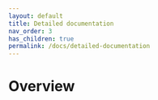 ```yaml
---
layout: default
title: Detailed documentation
nav_order: 3
has_children: true
permalink: /docs/detailed-documentation
---
```


# Overview
